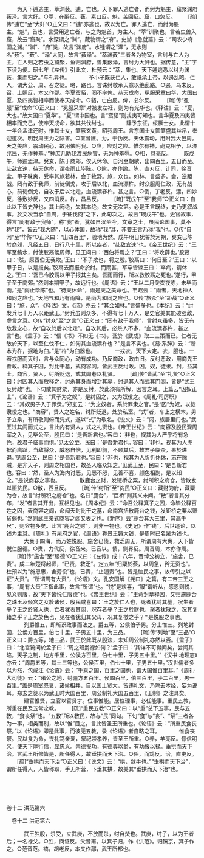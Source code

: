 <!-- { "loadSidebar": true } -->
　　为天下逋逃主，萃渊薮。逋，亡也。天下罪人逃亡者，而纣为魁主，窟聚渊府薮泽。言大奸。○萃，在醉反。薮，素口反。魁，苦回反。窟，口忽反。 
　　[疏]传“逋亡”至“大奸”○正义曰：“逋”亦逃也，故以为亡。罪人逃亡，而纣为魁主。“魁”，首也，言受用逃亡者，与之为魁首，为主人。“萃”训聚也，言若虫兽入窟，故云“窟聚”。水深谓之“渊”，藏物谓之“府”。史游《急就篇》云：“司农少府国之渊。”“渊”、“府”类，故言“渊府”。水锺谓之“泽”，无水则名“薮”。“薮”、“泽”大同，故言“薮泽”。“萃渊薮”三者各为物室，言纣与亡人为主，亡人归之若虫之窟聚，鱼归渊府，兽集薮泽，言纣为大奸也。据传意，“主”字下读为便。昭七年《左传》引此文，杜预云：“萃，集也。天下逋逃悉以纣为渊薮，集而归之。”与孔异也。
　
　　予小子既获仁人，敢祇承上帝，以遏乱略。仁人，谓大公、周、召之徒。略，路也。言诛纣敬承天意以绝乱路。○遏，乌末反。召，上照反，本又作邵。华夏蛮貊，罔不率俾。恭天成命，冕服采章曰华，大国曰夏，及四夷皆相率而使奉天成命。○貊，亡白反。俾，必尔反。 
　　[疏]传“冕服”至“成命”○正义曰：“冕服采章”对被发左衽，则为有光华也。《释诂》云：“夏，大也。”故大国曰“夏华”。“夏”谓中国也。言“蛮貊”则戎夷可知也。言华夏及四夷皆相率而充己，使奉天成命，欲其共伐纣也。
　
　　肆予东征，绥厥士女。此谓十一年会孟津还时。惟其士女，篚厥玄黄，昭我周王。言东国士女筐篚盛其丝帛，奉迎道次。明我周王为之除害。○篚音匪。为，于伪反。天休震动，用附我大邑周。天之美应，震动民心，故用依附我。○应，应对之应。惟尔有神，尚克相予，以济兆民，无作神羞。’”神庶几助我渡民危害，无为神羞辱。○相，息亮反。 
　　既戊午，师逾孟津。癸亥，陈于商郊，俟天休命。自河至朝歌，出四百里，五日而至。赴敌宜速，待天休命，谓夜雨止毕陈。○逾，亦作踰。陈，直刃反，计同，徐音尘。甲子昧爽，受率其旅若林，会于牧野。旅，众也。如林，言盛多。会，逆距战。罔有敌于我师，前徒倒戈，攻于后以北，血流漂杵。纣众服周仁政，无有战心，前徒倒戈，自攻于后以北走，血流漂舂杵。甚之言。○倒，丁老反。漂，四妙反，徐敷妙反，又四消反。杵，昌吕反。 
　　[疏]“既戊午”至“我师”○正义曰：自此以下皆史辞也，其上阙绝，失其本绝，故文无次第。必是王言既终，史乃更叙战事。於文次当承“自周，于征伐商”之下，此句次之，故云“既戊午”也。史官叙事，得言“罔有敌于我师”，称“我”者，犹如自汉至今，文章之士，虽民论国事，莫不称“我”，皆云“我大随”，以心体国，故称“我”耳，非要王言乃称“我”也。○传“自河”至“毕陈”○正义曰：“出四百里”，验地为然。戊午明日犹誓於河朔，癸亥已陈於商郊，凡经五日，日行八十里，所以疾者，“赴敌宜速”也。《帝王世纪》云：“王军至鲔水，纣使胶鬲候周师，见王问曰：‘西伯将焉之？’王曰：‘将攻薛也。’胶鬲曰：‘然，原西伯无我欺。’王曰：‘不子欺也，将之殷。’胶鬲曰：‘何日至？’王曰：‘以甲子日，以是报矣。’胶鬲去而报命於纣。而雨甚，军卒皆谏王曰：‘卒病，请休之。’王曰：‘吾已令胶鬲以甲子报其主矣。吾雨而行，所以救胶鬲之死也。’遂行，甲子至于商郊。”然则本期甲子，故远行也。《周语》云：“王以二月癸亥夜陈，未毕而雨。”是“雨止毕陈”也。“待天休命”，雨是天之美命也。韦昭云：“雨者，天地神人和同之应也。”天地气和乃有雨降，是雨为和同之应也。○传“旅众”至“距战”○正义曰：“旅，众”，《释诂》文。《诗》亦云：“其会如林。”言盛多也。《本纪》云：“纣发兵七十万人以距武王。”纣兵虽则众多，不得有七十万人，是史官美其能破强敌，虚言之耳。○传“纣众”至“之言”○正义曰：“罔有敌于我师”，言纣众虽多，皆无有敌我之心，故“自攻於后以北走”。自攻其后，必杀人不多，“血流漂舂杵，甚之言”也。《孟子》云：“信《书》不如无《书》，吾於《武成》取二三策而已。仁者无敌於天下，以至仁伐不仁，如何其血流漂杵也？”是言不实也。《易·系辞》云：“断木为杵，掘地为臼。”是“杵”为臼器也。
　
　　一戎衣，天下大定。衣，服也。一著戎服而灭纣，言与众同心，动有成功。乃反商政，政由旧。反纣恶政，用商先王善政。释箕子囚，封比干墓，式商容闾。皆武王反纣政。囚，奴，徒隶。封，益其土。商容，贤人，纣所贬退，式其闾巷以礼贤。 
　　[疏]传“皆武”至“礼贤”○正义曰：纣囚其人而放释之，纣杀其身而增封其墓，纣退其人而式其门闾，皆是“武王反纣政”也。下句散其财粟，亦是反纣，於此须有所解，因言之耳。上篇云“囚奴正士”，《论语》云：“箕子为之奴”，是纣囚之，又为奴役之。《周礼·司厉职》云：“其奴男子入于罪隶。”郑玄云：“为之奴者，系於罪隶之官。”是“囚”为奴，以徒隶役之也。“商容”，贤人之姓名，纣所贬退，处於私室。“式”者，车上之横木，男子立乘，有所敬则俯而凭式，遂以“式”为敬名。《说文》云：“闾，族居里门也。”武王过其闾而式之，言此内有贤人，式之礼贤也。《帝王世纪》云：“商容及殷民观周军之入，见毕公至，殷民曰：‘是吾新君也。’容曰：‘非也，视其为人严乎将有急色，故君子临事而惧。’见太公至，民曰：‘是吾新君也。’容曰：‘非也，视其为人虎据而鹰趾，当敌将众，威怒自倍，见利即前，不顾其后，故君子临众，果於进退。’见周公至，民曰：‘是吾新君也。’容曰：‘非也，视其为人忻忻休休，志在除贼，是非天子，则周之相国也，故圣人临众知之。’见武王至，民曰：‘是吾新君也。’容曰：‘然，圣人为海内讨恶，见恶不怒，见善不喜，颜色相副，是以知之。’”是说商容之事也。
　
　　散鹿台之财，发钜桥之粟，纣所积之府仓，皆散发以赈贫民。○散，西旦反。 
　　[疏]传“纣所”至“贫民”○正义曰：藏财为府，藏粟为仓，故言“纣所积之府仓”也。名曰“鹿台”，“巨桥”则其义未闻。“散”者言其分布，“发”者言其开出，互相见也。《周本纪》云：“命召公释箕子之囚，命毕公释百姓之囚，表商容之闾，命闳夭封比干之墓，命南宫括散鹿台之钱，发钜桥之粟以赈贫弱也。”然则武王亲式商容之闾又表之也。《新序》云“鹿台其大三里，其高千尺”，则容物多矣。此言“鹿台之财”，则非一物也。《史记》作“钱”，后世追论，以钱为主耳。《周礼》有泉府之官，《周语》称景王铸大钱，是周时已名泉为钱也。
　
　　大赉于四海，而万姓悦服。施舍已债，救乏周无，所谓周有大赉，天下皆悦仁服德。○赉，力代反，徐音来。已音以。债，侧界反。周音周，本亦作周。 
　　[疏]传“施舍”至“服德”○正义曰：《左传》成十八年，晋悼公初立，“施舍，已责”。成二年楚将起师，“已责，救乏”。定五年“归粟於蔡，以周急，矜无资也”。杜预以为“施恩惠，舍劳役”也，已责，“止逋责”也。皆是恤民之事，故传引之以证“大赉”。“所谓周有大赉”，《论语》文。孔安国解《尧曰》之篇，有二帝三王之事，“周有大赉”正指此事，故言“所谓”也。“悦”是欢喜，“服”谓听从，感恩则悦，见义则服，故“天下皆悦仁服德”也。《帝王世纪》云：“王命封墓释囚，又归施鹿台之珠玉及倾宫之女於诸侯，殷民咸喜曰：‘王之於仁人也，死者犹封其墓，况生者乎？王之於贤人也，亡者犹表其闾，况存者乎？王之於财也，聚者犹散之，况其复籍之乎？王之於色也，见在者犹归其父母，况其复徵之乎？’”是悦服之事也。
　
　　列爵惟五，即所识政事而法之。爵五等，公侯伯子男。分土惟三。列地封国，公侯方百里，伯七十里，子男五十里，为三品。 
　　[疏]传“列地”至“三品”○正义曰：爵五等，地三品，武王於此既从殷法，未知周公制礼亦然以否。《孟子》曰：“北宫锜问於孟子曰：‘周之班爵禄如何？’孟子曰：‘其详不可得闻矣，尝闻其略。天子之制，地方千里，公侯方百里，伯七十里，子男五十里。’”《汉书·地理志》亦云：“周爵五等，其土三等也，公侯百里，伯七十里，子男五十里。”汉世儒者多以为然，包咸注《论语》云：“千乘之国，百里之国也，谓大国惟百里耳。”《周礼·大司徒》云：“诸公之地，封疆方五百里。侯四百里，伯三百里，子二百里，男一百里。”盖是周室既衰，诸侯相并，自以国土宽大，皆违礼文，乃除去本经，妄为说耳。郑玄之徒以为武王时大国百里，周公制礼大国五百里，《王制》之注具矣。
　
　　建官惟贤，立官以官贤才。位事惟能。居位理事，必任能事。重民五教，所重在民及五常之教。 
　　[疏]“重民五教”○正义曰：以“重”总下五事，民与五教，“食丧祭”也。“五教”所以教民，故与“民”同句。下句“食”与“丧”、“祭”三者各为一事，相类而别，故以“惟”目之，言此皆圣王所重也。《论语》云：“所重民食丧祭。”以《论语》即是此事，而彼无五教，录《论语》者自略之耳。
　
　　惟食丧祭。民以食为命，丧礼笃亲爱，祭祀崇孝养，皆圣王所重。○养，羊亮反。惇信明义，使天下厚行信，显忠义。崇德报功，有德尊以爵，有功报以禄。垂拱而天下治。言武王所修皆是，所任得人，故垂拱而天下治。○任，而鸩反。治，直吏反。 
　　[疏]“垂拱而天下治”○正义曰：《说文》云：“拱，敛手也。”“垂拱而天下治”，谓所任得人，人皆称职，手无所营，下垂其拱，故美其“垂拱而天下治”也。 

　
  



 
　 




卷十二 洪范第六 

　卷十二 洪范第六 　 


　
　　武王胜殷，杀受，立武庚，不放而杀，纣自焚也。武庚，纣子，以为王者后；一名禄父。○胜，商证反。父音甫。以箕子归，作《洪范》。归镐京，箕子作之。○范音范。镐，胡老反，本又作鄗，武王所都也。 
